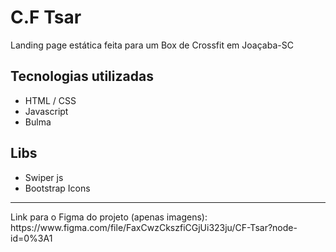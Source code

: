 # C.F Tsar

<p> Landing page estática feita para um Box de Crossfit em Joaçaba-SC </p>

## Tecnologias utilizadas
* HTML / CSS
* Javascript
* Bulma

## Libs
* Swiper js
* Bootstrap Icons

<hr>

<p>Link para o Figma do projeto (apenas imagens): https://www.figma.com/file/FaxCwzCkszfiCGjUi323ju/CF-Tsar?node-id=0%3A1</p> 

